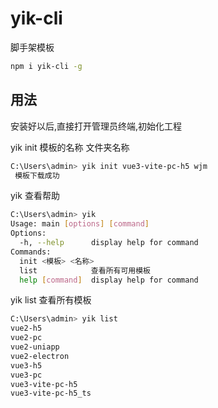 # yik-cli

脚手架模板

```sh
npm i yik-cli -g
```

## 用法

安装好以后,直接打开管理员终端,初始化工程

yik init 模板的名称 文件夹名称

```sh
C:\Users\admin> yik init vue3-vite-pc-h5 wjm
 模板下载成功

```

yik 查看帮助

```sh
C:\Users\admin> yik
Usage: main [options] [command]
Options:
  -h, --help      display help for command
Commands:
  init <模板> <名称>
  list            查看所有可用模板
  help [command]  display help for command
```

yik list 查看所有模板

```sh
C:\Users\admin> yik list
vue2-h5
vue2-pc
vue2-uniapp
vue2-electron
vue3-h5
vue3-pc
vue3-vite-pc-h5
vue3-vite-pc-h5_ts

```
